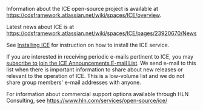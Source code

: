 Information about the ICE open-source project is available at https://cdsframework.atlassian.net/wiki/spaces/ICE/overview. 

Latest news about ICE is at https://cdsframework.atlassian.net/wiki/spaces/ICE/pages/23920670/News

See [Installing ICE](https://cdsframework.atlassian.net/wiki/spaces/ICE/pages/18972687/Installing+ICE) for instruction on how to install the ICE service.

If you are interested in receiving periodic e-mails pertinent to ICE, you may [subscribe to join the ICE Announcements E-mail List](https://groups.google.com/a/hln.com/forum/#!forum/ice-announcements). We send e-mail to this list when there is important information to share about new releases or relevant to the operation of ICE. This is a low-volume list and we do not share group members' e-mail addresses with anyone.

For information about commercial support options available through HLN Consulting, see https://www.hln.com/services/open-source/ice/

